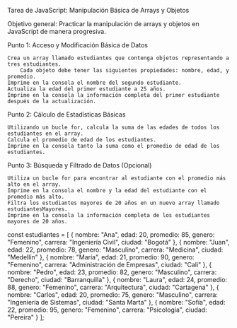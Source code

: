 Tarea de JavaScript: Manipulación Básica de Arrays y Objetos

Objetivo general: Practicar la manipulación de arrays y objetos en JavaScript de manera progresiva.

Punto 1: Acceso y Modificación Básica de Datos

    Crea un array llamado estudiantes que contenga objetos representando a tres estudiantes.
        Cada objeto debe tener las siguientes propiedades: nombre, edad, y promedio.
    Imprime en la consola el nombre del segundo estudiante.
    Actualiza la edad del primer estudiante a 25 años.
    Imprime en la consola la información completa del primer estudiante después de la actualización.

Punto 2: Cálculo de Estadísticas Básicas

    Utilizando un bucle for, calcula la suma de las edades de todos los estudiantes en el array.
    Calcula el promedio de edad de los estudiantes.
    Imprime en la consola tanto la suma como el promedio de edad de los estudiantes.

Punto 3: Búsqueda y Filtrado de Datos (Opcional)

    Utiliza un bucle for para encontrar al estudiante con el promedio más alto en el array.
    Imprime en la consola el nombre y la edad del estudiante con el promedio más alto.
    Filtra los estudiantes mayores de 20 años en un nuevo array llamado estudiantesMayores.
    Imprime en la consola la información completa de los estudiantes mayores de 20 años.

const estudiantes = [
{
nombre: "Ana",
edad: 20,
promedio: 85,
genero: "Femenino",
carrera: "Ingeniería Civil",
ciudad: "Bogotá"
},
{
nombre: "Juan",
edad: 22,
promedio: 78,
genero: "Masculino",
carrera: "Medicina",
ciudad: "Medellín"
},
{
nombre: "María",
edad: 21,
promedio: 90,
genero: "Femenino",
carrera: "Administración de Empresas",
ciudad: "Cali"
},
{
nombre: "Pedro",
edad: 23,
promedio: 82,
genero: "Masculino",
carrera: "Derecho",
ciudad: "Barranquilla"
},
{
nombre: "Laura",
edad: 24,
promedio: 88,
genero: "Femenino",
carrera: "Arquitectura",
ciudad: "Cartagena"
},
{
nombre: "Carlos",
edad: 20,
promedio: 75,
genero: "Masculino",
carrera: "Ingeniería de Sistemas",
ciudad: "Santa Marta"
},
{
nombre: "Sofía",
edad: 22,
promedio: 95,
genero: "Femenino",
carrera: "Psicología",
ciudad: "Pereira"
}
];
